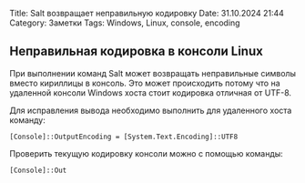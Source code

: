 Title: Salt возвращает неправильную кодировку
Date: 31.10.2024 21:44
Category: Заметки
Tags: Windows, Linux, console, encoding

## Неправильная кодировка в консоли Linux

При выполнении команд Salt может возвращать неправильные символы вместо кириллицы в консоль. Это может происходить потому что на удаленной консоли Windows хоста стоит кодировка отличная от UTF-8.

Для исправления вывода необходимо выполнить для удаленного хоста команду:
```text
[Console]::OutputEncoding = [System.Text.Encoding]::UTF8
```
Проверить текущую кодировку консоли можно с помощью команды:
```text
[Console]::Out
```
